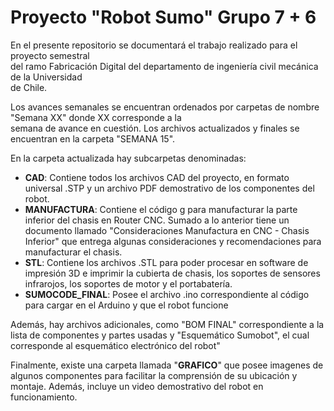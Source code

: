 # Proyecto "Robot Sumo" Grupo 7 + 6



En el presente repositorio se documentará el trabajo realizado para el proyecto semestral  
del ramo Fabricación Digital del departamento de ingeniería civil mecánica de la Universidad  
de Chile. 

Los avances semanales se encuentran ordenados por carpetas de nombre "Semana XX" donde XX corresponde a la  
semana de avance en cuestión. Los archivos actualizados y finales se encuentran en la carpeta "SEMANA 15". 

En la carpeta actualizada hay subcarpetas denominadas:
* **CAD**: Contiene todos los archivos CAD del proyecto, en formato universal .STP y un archivo PDF demostrativo de los componentes
  del robot.
* **MANUFACTURA**: Contiene el código g para manufacturar la parte inferior del chasis en Router CNC. Sumado a lo anterior tiene un
  documento llamado "Consideraciones Manufactura en CNC - Chasis Inferior" que entrega algunas consideraciones y recomendaciones
  para manufacturar el chasis.
* **STL**: Contiene los archivos .STL para poder procesar en software de impresión 3D e imprimir la cubierta de chasis, los soportes
  de sensores infrarojos, los soportes de motor y el portabatería.
* **SUMOCODE_FINAL**: Posee el archivo .ino correspondiente al código para cargar en el Arduino y que el robot funcione


Además, hay archivos adicionales, como "BOM FINAL" correspondiente a la lista de componentes y partes usadas y "Esquemático Sumobot",
el cual corresponde al esquemático electrónico del robot"

Finalmente, existe una carpeta  llamada "**GRAFICO**" que posee imagenes de algunos componentes para facilitar la comprensión de su ubicación y montaje. Además, incluye un video
demostrativo del robot en funcionamiento.


